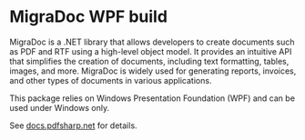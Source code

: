 ﻿# MigraDoc WPF build

MigraDoc is a .NET library that allows developers to create documents such as PDF and RTF using a high-level object model. It provides an intuitive API that simplifies the creation of documents, including text formatting, tables, images, and more. MigraDoc is widely used for generating reports, invoices, and other types of documents in various applications.

This package relies on Windows Presentation Foundation (WPF) and can be used under Windows only.

See [docs.pdfsharp.net](https://docs.pdfsharp.net) for details.
